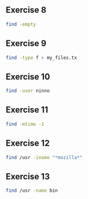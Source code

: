 ## Exercise 8

```sh
find -empty
```

## Exercise 9

```sh
find -type f > my_files.tx
```

## Exercise 10

```sh
find -user ninno
```

## Exercise 11

```sh
find -mtime -1
```

## Exercise 12

```sh
find /usr -iname "*mozilla*"
```

## Exercise 13

```sh
find /usr -name bin
```
